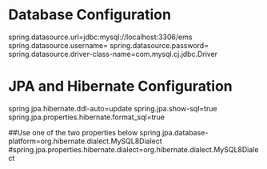 # Database Configuration
spring.datasource.url=jdbc:mysql://localhost:3306/ems
spring.datasource.username=
spring.datasource.password=
spring.datasource.driver-class-name=com.mysql.cj.jdbc.Driver

# JPA and Hibernate Configuration
spring.jpa.hibernate.ddl-auto=update
spring.jpa.show-sql=true
spring.jpa.properties.hibernate.format_sql=true

##Use one of the two properties below
spring.jpa.database-platform=org.hibernate.dialect.MySQL8Dialect
#spring.jpa.properties.hibernate.dialect=org.hibernate.dialect.MySQL8Dialect